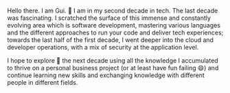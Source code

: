Hello there. I am Gui. 💬 I am in my second decade in tech. The last decade was fascinating. I scratched the surface of this immense and constantly evolving area which is software development, mastering various languages and the different approaches to run your code and deliver tech experiences; towards the last half of the first decade, I went deeper into the cloud and developer operations, with a mix of security at the application level.

I hope to explore 🔭 the next decade using all the knowledge I accumulated to thrive on a personal business project (or at least have fun failing 😄) and continue learning new skills and exchanging knowledge with different people in different fields.

